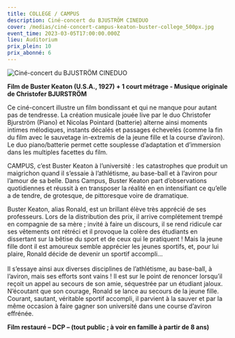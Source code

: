 ```yaml
---
title: COLLEGE / CAMPUS
description: Ciné-concert du BJUSTRÖM CINEDUO
cover: /medias/ciné-concert-campus-keaton-buster-college_500px.jpg
event_time: 2023-03-05T17:00:00.000Z
lieu: Auditorium
prix_plein: 10
prix_abonné: 6
---
```

![Ciné-concert du BJUSTRÖM CINEDUO](/medias/ciné-concert-campus-keaton-buster-college_500px.jpg)

**Film de Buster Keaton (U.S.A., 1927) + 1 court métrage - Musique originale de Christofer BJURSTRÖM**

Ce ciné-concert illustre un film bondissant et qui ne manque pour autant pas de tendresse. La création musicale jouée live par le duo Christofer Bjurström (Piano) et Nicolas Pointard (batterie) alterne ainsi moments intimes mélodiques, instants décalés et passages échevelés (comme la fin du film avec le sauvetage in-extremis de la jeune fille et la course d’aviron). Le duo piano/batterie permet cette souplesse d’adaptation et d’immersion dans les multiples facettes du film.

CAMPUS, c’est Buster Keaton à l’université : les catastrophes que produit un maigrichon quand il s’essaie à l’athlétisme, au base-ball et à l’aviron pour l’amour de sa belle. Dans Campus, Buster Keaton part d’observations quotidiennes et réussit à en transposer la réalité en en intensifiant ce qu’elle a de tendre, de grotesque, de pittoresque voire de dramatique.

Buster Keaton, alias Ronald, est un brillant élève très apprécié de ses professeurs. Lors de la distribution des prix, il arrive complétement trempé en compagnie de sa mère ; invité à faire un discours, il se rend ridicule car ses vêtements ont rétréci et il provoque la colère des étudiants en dissertant sur la bêtise du sport et de ceux qui le pratiquent ! Mais la jeune fille dont il est amoureux semble apprécier les jeunes sportifs, et, pour lui plaire, Ronald décide de devenir un sportif accompli... \
\
Il s’essaye ainsi aux diverses disciplines de l’athlétisme, au base-ball, à l’aviron, mais ses efforts sont vains ! Il est sur le point de renoncer lorsqu’il reçoit un appel au secours de son amie, séquestrée par un étudiant jaloux. N’écoutant que son courage, Ronald se lance au secours de la jeune fille. Courant, sautant, véritable sportif accompli, il parvient à la sauver et par la même occasion à faire gagner son université dans une course d’aviron effrénée.

**Film restauré – DCP – (tout public ; à voir en famille à partir de 8 ans)**